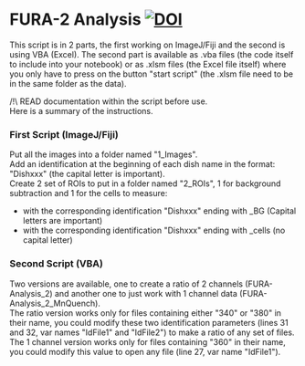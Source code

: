 # FURA-2 Analysis [![DOI](https://zenodo.org/badge/373477639.svg)](https://zenodo.org/badge/latestdoi/373477639)

This script is in 2 parts, the first working on ImageJ/Fiji and the second is using VBA (Excel).
The second part is available as .vba files (the code itself to include into your notebook) or as .xlsm files (the Excel file itself) where you only have to press on the button "start script" (the .xlsm file need to be in the same folder as the data).

/!\ READ documentation within the script before use.  
Here is a summary of the instructions.

### First Script (ImageJ/Fiji)
Put all the images into a folder named "1_Images".  
Add an identification at the beginning of each dish name in the format: "Dishxxx" (the capital letter is important).  
Create 2 set of ROIs to put in a folder named "2_ROIs", 1 for background subtraction and 1 for the cells to measure:
- with the corresponding identification "Dishxxx" ending with _BG		(Capital letters are important)
- with the corresponding identification "Dishxxx" ending with _cells	(no capital letter)

### Second Script (VBA)
Two versions are available, one to create a ratio of 2 channels (FURA-Analysis_2) and another one to just work with 1 channel data (FURA-Analysis_2_MnQuench).  
The ratio version works only for files containing either "340" or "380" in their name, you could modify these two identification parameters (lines 31 and 32, var names "IdFile1" and "IdFile2") to make a ratio of any set of files.  
The 1 channel version works only for files containing "360" in their name, you could modify this value to open any file (line 27, var name "IdFile1").
